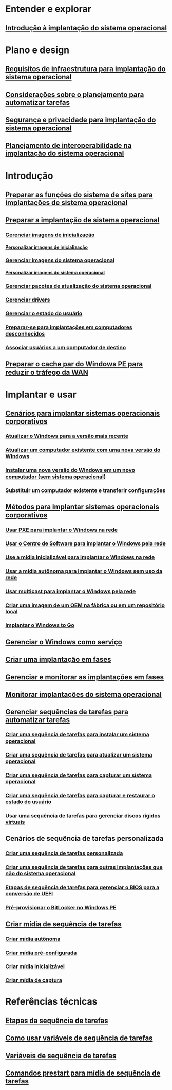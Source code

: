 # Entender e explorar
## [Introdução à implantação do sistema operacional](understand/introduction-to-operating-system-deployment.md)

# Plano e design
## [Requisitos de infraestrutura para implantação do sistema operacional](plan-design/infrastructure-requirements-for-operating-system-deployment.md)
## [Considerações sobre o planejamento para automatizar tarefas](plan-design/planning-considerations-for-automating-tasks.md)
## [Segurança e privacidade para implantação do sistema operacional](plan-design/security-and-privacy-for-operating-system-deployment.md)
## [Planejamento de interoperabilidade na implantação do sistema operacional](plan-design/planning-for-operating-system-deployment-interoperability.md)

# Introdução
## [Preparar as funções do sistema de sites para implantações de sistema operacional](get-started/prepare-site-system-roles-for-operating-system-deployments.md)
## [Preparar a implantação de sistema operacional](get-started/prepare-for-operating-system-deployment.md)
### [Gerenciar imagens de inicialização](get-started/manage-boot-images.md)
#### [Personalizar imagens de inicialização](get-started/customize-boot-images.md)

### [Gerenciar imagens do sistema operacional](get-started/manage-operating-system-images.md)
#### [Personalizar imagens do sistema operacional](get-started/customize-operating-system-images.md)

### [Gerenciar pacotes de atualização do sistema operacional](get-started/manage-operating-system-upgrade-packages.md)
### [Gerenciar drivers](get-started/manage-drivers.md)
### [Gerenciar o estado do usuário](get-started/manage-user-state.md)
### [Preparar-se para implantações em computadores desconhecidos](get-started/prepare-for-unknown-computer-deployments.md)
### [Associar usuários a um computador de destino](get-started/associate-users-with-a-destination-computer.md)

## [Preparar o cache par do Windows PE para reduzir o tráfego da WAN](get-started/prepare-windows-pe-peer-cache-to-reduce-wan-traffic.md)

# Implantar e usar
## [Cenários para implantar sistemas operacionais corporativos](deploy-use/scenarios-to-deploy-enterprise-operating-systems.md)
### [Atualizar o Windows para a versão mais recente](deploy-use/upgrade-windows-to-the-latest-version.md)
### [Atualizar um computador existente com uma nova versão do Windows](deploy-use/refresh-an-existing-computer-with-a-new-version-of-windows.md)
### [Instalar uma nova versão do Windows em um novo computador (sem sistema operacional)](deploy-use/install-new-windows-version-new-computer-bare-metal.md)
### [Substituir um computador existente e transferir configurações](deploy-use/replace-an-existing-computer-and-transfer-settings.md)

## [Métodos para implantar sistemas operacionais corporativos](deploy-use/methods-to-deploy-enterprise-operating-systems.md)
### [Usar PXE para implantar o Windows na rede](deploy-use/use-pxe-to-deploy-windows-over-the-network.md)
### [Usar o Centro de Software para implantar o Windows pela rede](deploy-use/use-software-center-to-deploy-windows-over-the-network.md)
### [Use a mídia inicializável para implantar o Windows na rede](deploy-use/use-bootable-media-to-deploy-windows-over-the-network.md)
### [Usar a mídia autônoma para implantar o Windows sem uso da rede](deploy-use/use-stand-alone-media-to-deploy-windows-without-using-the-network.md)
### [Usar multicast para implantar o Windows pela rede](deploy-use/use-multicast-to-deploy-windows-over-the-network.md)
### [Criar uma imagem de um OEM na fábrica ou em um repositório local](deploy-use/create-an-image-for-an-oem-in-factory-or-a-local-depot.md)
### [Implantar o Windows to Go](deploy-use/deploy-windows-to-go.md)

## [Gerenciar o Windows como serviço](deploy-use/manage-windows-as-a-service.md)
## [Criar uma implantação em fases](deploy-use/create-phased-deployment-for-task-sequence.md)
## [Gerenciar e monitorar as implantações em fases](deploy-use/manage-monitor-phased-deployments.md)
## [Monitorar implantações do sistema operacional](deploy-use/monitor-operating-system-deployments.md)

## [Gerenciar sequências de tarefas para automatizar tarefas](deploy-use/manage-task-sequences-to-automate-tasks.md)
### [Criar uma sequência de tarefas para instalar um sistema operacional](deploy-use/create-a-task-sequence-to-install-an-operating-system.md)
### [Criar uma sequência de tarefas para atualizar um sistema operacional](deploy-use/create-a-task-sequence-to-upgrade-an-operating-system.md)
### [Criar uma sequência de tarefas para capturar um sistema operacional](deploy-use/create-a-task-sequence-to-capture-an-operating-system.md)
### [Criar uma sequência de tarefas para capturar e restaurar o estado do usuário](deploy-use/create-a-task-sequence-to-capture-and-restore-user-state.md)
### [Usar uma sequência de tarefas para gerenciar discos rígidos virtuais](deploy-use/use-a-task-sequence-to-manage-virtual-hard-disks.md)

## Cenários de sequência de tarefas personalizada
### [Criar uma sequência de tarefas personalizada](deploy-use/create-a-custom-task-sequence.md)
### [Criar uma sequência de tarefas para outras implantações que não do sistema operacional](deploy-use/create-a-task-sequence-for-non-operating-system-deployments.md)
### [Etapas de sequência de tarefas para gerenciar o BIOS para a conversão de UEFI](deploy-use/task-sequence-steps-to-manage-bios-to-uefi-conversion.md)
### [Pré-provisionar o BitLocker no Windows PE](deploy-use/preprovision-bitlocker-in-windows-pe.md)

## [Criar mídia de sequência de tarefas](deploy-use/create-task-sequence-media.md)
### [Criar mídia autônoma](deploy-use/create-stand-alone-media.md)
### [Criar mídia pré-configurada](deploy-use/create-prestaged-media.md)
### [Criar mídia inicializável](deploy-use/create-bootable-media.md)
### [Criar mídia de captura](deploy-use/create-capture-media.md)

# Referências técnicas
## [Etapas da sequência de tarefas](understand/task-sequence-steps.md)
## [Como usar variáveis de sequência de tarefas](understand/using-task-sequence-variables.md)
## [Variáveis de sequência de tarefas](understand/task-sequence-variables.md)
## [Comandos prestart para mídia de sequência de tarefas](understand/prestart-commands-for-task-sequence-media.md)

